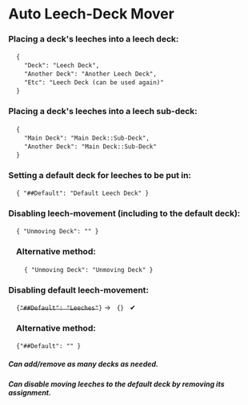 # Auto Leech-Deck Mover

### Placing a deck's leeches into a leech deck:

&nbsp;&nbsp;&nbsp;&nbsp;``{`` <br>
&nbsp;&nbsp;&nbsp;&nbsp;&nbsp;&nbsp;&nbsp;&nbsp;``"Deck": "Leech Deck",`` <br>
&nbsp;&nbsp;&nbsp;&nbsp;&nbsp;&nbsp;&nbsp;&nbsp;``"Another Deck": "Another Leech Deck",`` <br>
&nbsp;&nbsp;&nbsp;&nbsp;&nbsp;&nbsp;&nbsp;&nbsp;``"Etc": "Leech Deck (can be used again)"`` <br>
&nbsp;&nbsp;&nbsp;&nbsp;``}``<br>

### Placing a deck's leeches into a leech sub-deck:

&nbsp;&nbsp;&nbsp;&nbsp;``{``<br>
&nbsp;&nbsp;&nbsp;&nbsp;&nbsp;&nbsp;&nbsp;&nbsp;``"Main Deck": "Main Deck::Sub-Deck",``<br>
&nbsp;&nbsp;&nbsp;&nbsp;&nbsp;&nbsp;&nbsp;&nbsp;``"Another Deck": "Main Deck::Sub-Deck"``<br>
&nbsp;&nbsp;&nbsp;&nbsp;``}``<br>

### Setting a default deck for leeches to be put in:
&nbsp;&nbsp;&nbsp;&nbsp;``{ "##Default": "Default Leech Deck" }``<br>

### Disabling leech-movement (including to the default deck):
&nbsp;&nbsp;&nbsp;&nbsp;``{ "Unmoving Deck": "" }``<br>
### &nbsp;&nbsp;&nbsp;&nbsp;Alternative method:
&nbsp;&nbsp;&nbsp;&nbsp;&nbsp;&nbsp;&nbsp;&nbsp;``{ "Unmoving Deck": "Unmoving Deck" }``<br>

### Disabling default leech-movement:
&nbsp;&nbsp;&nbsp;&nbsp;``{``~~`` "##Default": "Leeches" ``~~``}`` -> &nbsp;&nbsp;``{}`` &nbsp;&nbsp;✔<br>
### &nbsp;&nbsp;&nbsp;&nbsp;Alternative method:
&nbsp;&nbsp;&nbsp;&nbsp;``{"##Default": "" }``<br>


##### Can add/remove as many decks as needed.
##### Can disable moving leeches to the default deck by removing its assignment.

<!-- ![The San Juan Mountains are beautiful!](lofi_basic.png "San Juan Mountains") -->